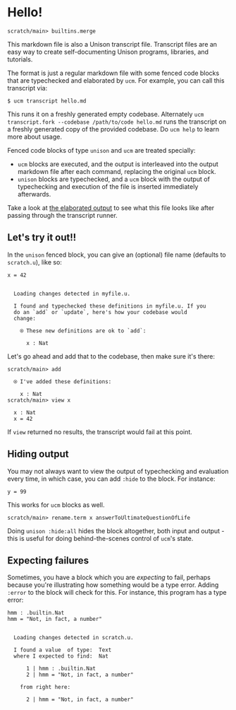 # Hello\!

``` ucm :hide
scratch/main> builtins.merge
```

This markdown file is also a Unison transcript file. Transcript files are an easy way to create self-documenting Unison programs, libraries, and tutorials.

The format is just a regular markdown file with some fenced code blocks that are typechecked and elaborated by `ucm`. For example, you can call this transcript via:

``` 
$ ucm transcript hello.md
```

This runs it on a freshly generated empty codebase. Alternately `ucm transcript.fork --codebase /path/to/code hello.md` runs the transcript on a freshly generated copy of the provided codebase. Do `ucm help` to learn more about usage.

Fenced code blocks of type `unison` and `ucm` are treated specially:

  - `ucm` blocks are executed, and the output is interleaved into the output markdown file after each command, replacing the original `ucm` block.
  - `unison` blocks are typechecked, and a `ucm` block with the output of typechecking and execution of the file is inserted immediately afterwards.

Take a look at [the elaborated output](hello.output.md) to see what this file looks like after passing through the transcript runner.

## Let's try it out\!\!

In the `unison` fenced block, you can give an (optional) file name (defaults to `scratch.u`), like so:

``` unison  myfile.u
x = 42
```

``` ucm :added-by-ucm

  Loading changes detected in myfile.u.

  I found and typechecked these definitions in myfile.u. If you
  do an `add` or `update`, here's how your codebase would
  change:

    ⍟ These new definitions are ok to `add`:
    
      x : Nat
```

Let's go ahead and add that to the codebase, then make sure it's there:

``` ucm
scratch/main> add

  ⍟ I've added these definitions:

    x : Nat
scratch/main> view x

  x : Nat
  x = 42
```

If `view` returned no results, the transcript would fail at this point.

## Hiding output

You may not always want to view the output of typechecking and evaluation every time, in which case, you can add `:hide` to the block. For instance:

``` unison :hide
y = 99
```

This works for `ucm` blocks as well.

``` ucm :hide
scratch/main> rename.term x answerToUltimateQuestionOfLife
```

Doing `unison :hide:all` hides the block altogether, both input and output - this is useful for doing behind-the-scenes control of `ucm`'s state.

## Expecting failures

Sometimes, you have a block which you are *expecting* to fail, perhaps because you're illustrating how something would be a type error. Adding `:error` to the block will check for this. For instance, this program has a type error:

``` unison :error
hmm : .builtin.Nat
hmm = "Not, in fact, a number"
```

``` ucm :added-by-ucm

  Loading changes detected in scratch.u.

  I found a value  of type:  Text
  where I expected to find:  Nat

      1 | hmm : .builtin.Nat
      2 | hmm = "Not, in fact, a number"

    from right here:

      2 | hmm = "Not, in fact, a number"
```
